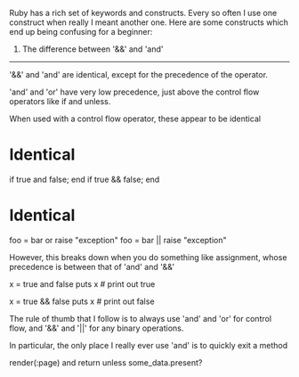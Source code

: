 Ruby has a rich set of keywords and constructs. Every so often I use one construct when really I meant another one. Here are some constructs which end up being confusing for a beginner:

1. The difference between '&&' and 'and'
----------------------------------------

'&&' and 'and' are identical, except for the precedence of the operator.

'and' and 'or' have very low precedence, just above the control flow operators like if and unless.

When used with a control flow operator, these appear to be identical
# Identical
if true and false; end
if true && false; end

# Identical
foo = bar or raise "exception"
foo = bar || raise "exception"

However, this breaks down when you do something like assignment, whose precedence is between that of 'and' and '&&'

x = true and false
puts x # print out true

x = true && false
puts x # print out false

The rule of thumb that I follow is to always use 'and' and 'or' for control flow, and '&&' and '||' for any binary operations.

In particular, the only place I really ever use 'and' is to quickly exit a method

render(:page) and return unless some_data.present?